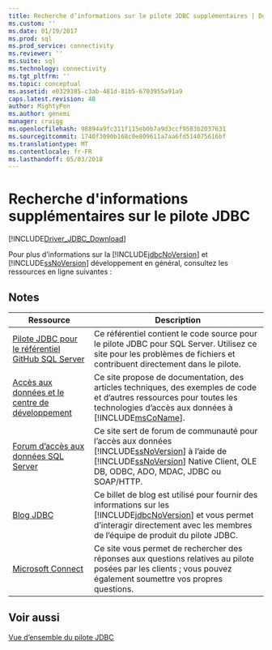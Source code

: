 ```yaml
---
title: Recherche d’informations sur le pilote JDBC supplémentaires | Documents Microsoft
ms.custom: ''
ms.date: 01/19/2017
ms.prod: sql
ms.prod_service: connectivity
ms.reviewer: ''
ms.suite: sql
ms.technology: connectivity
ms.tgt_pltfrm: ''
ms.topic: conceptual
ms.assetid: e0329385-c3ab-481d-81b5-6703955a91a9
caps.latest.revision: 48
author: MightyPen
ms.author: genemi
manager: craigg
ms.openlocfilehash: 98894a9fc311f115eb0b7a9d3ccf9583b2037631
ms.sourcegitcommit: 1740f3090b168c0e809611a7aa6fd514075616bf
ms.translationtype: MT
ms.contentlocale: fr-FR
ms.lasthandoff: 05/03/2018
---
```

# <a name="finding-additional-jdbc-driver-information"></a>Recherche d'informations supplémentaires sur le pilote JDBC
[!INCLUDE[Driver_JDBC_Download](../../includes/driver_jdbc_download.md)]

  Pour plus d’informations sur la [!INCLUDE[jdbcNoVersion](../../includes/jdbcnoversion_md.md)] et [!INCLUDE[ssNoVersion](../../includes/ssnoversion_md.md)] développement en général, consultez les ressources en ligne suivantes :  
  
## <a name="remarks"></a>Notes  
  
|Ressource| Description|  
|--------------|-----------------|  
|[Pilote JDBC pour le référentiel GitHub SQL Server](https://github.com/microsoft/mssql-jdbc)|Ce référentiel contient le code source pour le pilote JDBC pour SQL Server. Utilisez ce site pour les problèmes de fichiers et contribuent directement dans le pilote.|
|[Accès aux données et le centre de développement](http://go.microsoft.com/fwlink?linkid=4173)|Ce site propose de documentation, des articles techniques, des exemples de code et d’autres ressources pour toutes les technologies d’accès aux données à [!INCLUDE[msCoName](../../includes/msconame_md.md)].|  
|[Forum d’accès aux données SQL Server](http://go.microsoft.com/fwlink/?LinkId=70651)|Ce site sert de forum de communauté pour l’accès aux données [!INCLUDE[ssNoVersion](../../includes/ssnoversion_md.md)] à l’aide de [!INCLUDE[ssNoVersion](../../includes/ssnoversion_md.md)] Native Client, OLE DB, ODBC, ADO, MDAC, JDBC ou SOAP/HTTP.|  
|[Blog JDBC](http://go.microsoft.com/fwlink/?LinkId=124746)|Ce billet de blog est utilisé pour fournir des informations sur les [!INCLUDE[jdbcNoVersion](../../includes/jdbcnoversion_md.md)] et vous permet d’interagir directement avec les membres de l’équipe de produit du pilote JDBC.|  
|[Microsoft Connect](http://go.microsoft.com/fwlink/?LinkID=116905)|Ce site vous permet de rechercher des réponses aux questions relatives au pilote posées par les clients ; vous pouvez également soumettre vos propres questions.|  
  
## <a name="see-also"></a>Voir aussi  
 [Vue d’ensemble du pilote JDBC](../../connect/jdbc/overview-of-the-jdbc-driver.md)  
  
  
